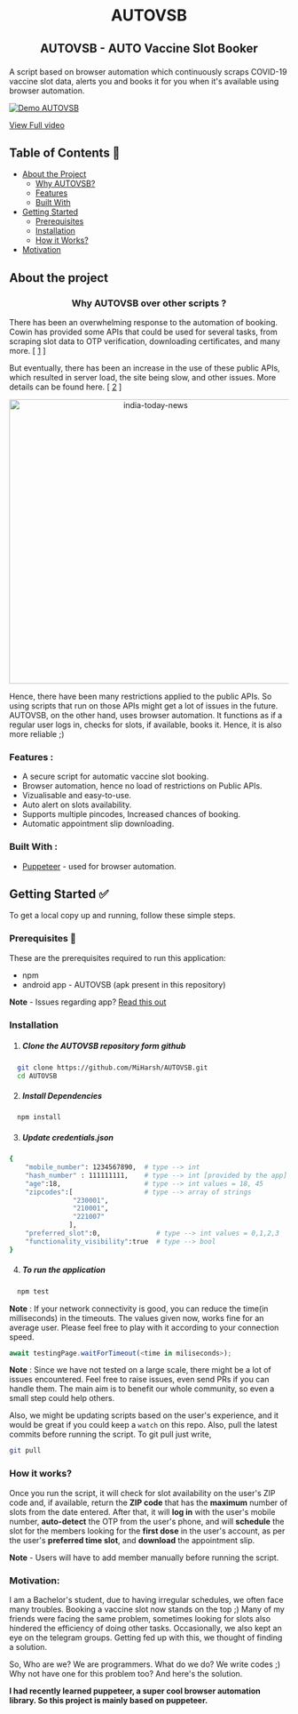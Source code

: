 # <p align ="center" >AUTOVSB</p>
## <p align ="center" >AUTOVSB - AUTO Vaccine Slot Booker </p>
A script based on browser automation which continuously scraps COVID-19 vaccine slot data, alerts you and books it for you when it's available using browser automation.


[![Demo AUTOVSB](https://imgur.com/IXuk45X.gif)](https://www.youtube.com/watch?v=Y8IFcMg9gts)

[View Full video](https://www.youtube.com/watch?v=Y8IFcMg9gts)


## Table of Contents 📕

- [About the Project](#about-the-project)
  - [Why AUTOVSB?](#why-autovsb-over-other-scripts--)
  - [Features](#features-)
  - [Built With](#built-with-)
- [Getting Started](#getting-started-)
  - [Prerequisites](#prerequisites-)
  - [Installation](#installation)
  - [How it Works?](#how-it-works)
- [Motivation](#motivation)


## About the project 

### <p align="center">Why AUTOVSB over other scripts ? </p>
There has been an overwhelming response to the automation of booking. Cowin has provided some APIs that could be used for several tasks, from scraping slot data to OTP verification, downloading certificates, and many more. [ [1](https://apisetu.gov.in/public/api/cowin/cowin-public-v2) ]

But eventually, there has been an increase in the use of these public APIs, which resulted in server load, the site being slow, and other issues. More details can be found here. [ [2](https://www.indiatoday.in/technology/news/story/changes-in-cowin-app-govt-restricts-vaccine-slot-info-to-fight-bots-and-alert-services-1799827-2021-05-07) ]

<p align="center"><img src="https://imgur.com/B0pXS6O.jpg" alt="india-today-news" width="512"/></p>

Hence, there have been many restrictions applied to the public APIs. So using scripts that run on those APIs might get a lot of issues in the future. AUTOVSB, on the other hand, uses browser automation. It functions as if a regular user logs in, checks for slots, if available, books it. Hence, it is also more reliable ;)

### Features : 
-   A secure script for automatic vaccine slot booking.
-   Browser automation, hence no load of restrictions on Public APIs.
-   Vizualisable and easy-to-use.
-   Auto alert on slots availability.
-   Supports multiple pincodes, Increased chances of booking.
-   Automatic appointment slip downloading. 

### Built With : 
- [Puppeteer](https://pptr.dev/) - used for browser automation.




## Getting Started ✅

To get a local copy up and running, follow these simple steps.

### Prerequisites 📖

These are the prerequisites required to run this application:

- npm
- android app - AUTOVSB (apk present in this repository)

**Note** - Issues regarding app? [Read this out](https://github.com/MiHarsh/AUTOVSB/wiki/AUTOVSB-APP)

### Installation

1. ##### Clone the AUTOVSB repository form github 

```sh
  git clone https://github.com/MiHarsh/AUTOVSB.git
  cd AUTOVSB
```
2. ##### Install Dependencies

```sh
  npm install
```
3. ##### Update credentials.json

```sh
{
	"mobile_number": 1234567890,  # type --> int
	"hash_number" : 111111111,    # type --> int [provided by the app]
	"age":18,                     # type --> int values = 18, 45
	"zipcodes":[                  # type --> array of strings
		        "230001",       
		        "210001",
		        "221007"
               ],
	"preferred_slot":0,              # type --> int values = 0,1,2,3
	"functionality_visibility":true  # type --> bool
}
```


4. ##### To run the application

```sh
  npm test
```

**Note** : If your network connectivity is good, you can reduce the time(in milliseconds) in the timeouts. The values given now, works fine for an average user. Please feel free to play with it according to your connection speed.

```js
await testingPage.waitForTimeout(<time in miliseconds>);
```

**Note** : Since we have not tested on a large scale, there might be a lot of issues encountered. Feel free to raise issues, even send PRs if you can handle them. The main aim is to benefit our whole community, so even a small step could help others.

Also, we might be updating scripts based on the user's experience, and it would be great if you could keep a `watch` on this repo. Also, pull the latest commits before running the script. To git pull just write,
```sh
git pull
```


### How it works?
Once you run the script, it will check for slot availability on the user's ZIP code and, if available, return the **ZIP code** that has the **maximum** number of slots from the date entered. After that, it will **log in** with the user's mobile number, **auto-detect** the OTP from the user's phone, and will **schedule** the slot for the members looking for the **first dose** in the user's account, as per the user's **preferred time slot**, and **download** the appointment slip.

**Note** - Users will have to add member manually before running the script.

### Motivation:
I am a Bachelor's student, due to having irregular schedules, we often face many troubles. Booking a vaccine slot now stands on the top ;) Many of my friends were facing the same problem, sometimes looking for slots also hindered the efficiency of doing other tasks. Occasionally, we also kept an eye on the telegram groups. Getting fed up with this, we thought of finding a solution.

So, Who are we? We are programmers. What do we do? We write codes ;) Why not have one for this problem too? And here's the solution.

**I had recently learned puppeteer, a super cool browser automation library. So this project is mainly based on puppeteer.**
  
